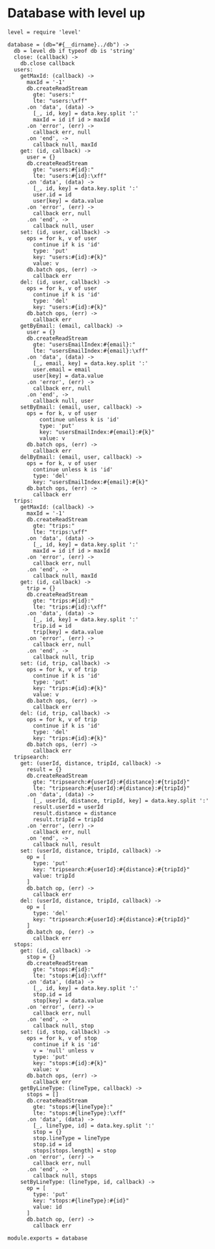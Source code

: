 # Database with level up

    level = require 'level'

    database = (db="#{__dirname}../db") ->
      db = level db if typeof db is 'string'
      close: (callback) ->
        db.close callback
      users:
        getMaxId: (callback) ->
          maxId = '-1'
          db.createReadStream
            gte: "users:"
            lte: "users:\xff"
          .on 'data', (data) ->
            [_, id, key] = data.key.split ':'
            maxId = id if id > maxId
          .on 'error', (err) ->
            callback err, null
          .on 'end', ->
            callback null, maxId
        get: (id, callback) ->
          user = {}
          db.createReadStream
            gte: "users:#{id}:"
            lte: "users:#{id}:\xff"
          .on 'data', (data) ->
            [_, id, key] = data.key.split ':'
            user.id = id
            user[key] = data.value
          .on 'error', (err) ->
            callback err, null
          .on 'end', ->
            callback null, user
        set: (id, user, callback) ->
          ops = for k, v of user
            continue if k is 'id'
            type: 'put'
            key: "users:#{id}:#{k}"
            value: v
          db.batch ops, (err) ->
            callback err
        del: (id, user, callback) ->
          ops = for k, v of user
            continue if k is 'id'
            type: 'del'
            key: "users:#{id}:#{k}"
          db.batch ops, (err) ->
            callback err
        getByEmail: (email, callback) ->
          user = {}
          db.createReadStream
            gte: "usersEmailIndex:#{email}:"
            lte: "usersEmailIndex:#{email}:\xff"
          .on 'data', (data) ->
            [_, email, key] = data.key.split ':'
            user.email = email
            user[key] = data.value
          .on 'error', (err) ->
            callback err, null
          .on 'end', ->
            callback null, user
        setByEmail: (email, user, callback) ->
          ops = for k, v of user
              continue unless k is 'id'
              type: 'put'
              key: "usersEmailIndex:#{email}:#{k}"
              value: v
          db.batch ops, (err) ->
            callback err
        delByEmail: (email, user, callback) ->
          ops = for k, v of user
            continue unless k is 'id'
            type: 'del'
            key: "usersEmailIndex:#{email}:#{k}"
          db.batch ops, (err) ->
            callback err
      trips:
        getMaxId: (callback) ->
          maxId = '-1'
          db.createReadStream
            gte: "trips:"
            lte: "trips:\xff"
          .on 'data', (data) ->
            [_, id, key] = data.key.split ':'
            maxId = id if id > maxId
          .on 'error', (err) ->
            callback err, null
          .on 'end', ->
            callback null, maxId
        get: (id, callback) ->
          trip = {}
          db.createReadStream
            gte: "trips:#{id}:"
            lte: "trips:#{id}:\xff"
          .on 'data', (data) ->
            [_, id, key] = data.key.split ':'
            trip.id = id
            trip[key] = data.value
          .on 'error', (err) ->
            callback err, null
          .on 'end', ->
            callback null, trip
        set: (id, trip, callback) ->
          ops = for k, v of trip
            continue if k is 'id'
            type: 'put'
            key: "trips:#{id}:#{k}"
            value: v
          db.batch ops, (err) ->
            callback err
        del: (id, trip, callback) ->
          ops = for k, v of trip
            continue if k is 'id'
            type: 'del'
            key: "trips:#{id}:#{k}"
          db.batch ops, (err) ->
            callback err
      tripsearch:
        get: (userId, distance, tripId, callback) ->
          result = {}
          db.createReadStream
            gte: "tripsearch:#{userId}:#{distance}:#{tripId}"
            lte: "tripsearch:#{userId}:#{distance}:#{tripId}"
          .on 'data', (data) ->
            [_, userId, distance, tripId, key] = data.key.split ':'
            result.userId = userId
            result.distance = distance
            result.tripId = tripId
          .on 'error', (err) ->
            callback err, null
          .on 'end', ->
            callback null, result
        set: (userId, distance, tripId, callback) ->
          op = [
            type: 'put'
            key: "tripsearch:#{userId}:#{distance}:#{tripId}"
            value: tripId
          ]
          db.batch op, (err) ->
            callback err
        del: (userId, distance, tripId, callback) ->
          op = [
            type: 'del'
            key: "tripsearch:#{userId}:#{distance}:#{tripId}"
          ]
          db.batch op, (err) ->
            callback err
      stops:
        get: (id, callback) ->
          stop = {}
          db.createReadStream
            gte: "stops:#{id}:"
            lte: "stops:#{id}:\xff"
          .on 'data', (data) ->
            [_, id, key] = data.key.split ':'
            stop.id = id
            stop[key] = data.value
          .on 'error', (err) ->
            callback err, null
          .on 'end', ->
            callback null, stop
        set: (id, stop, callback) ->
          ops = for k, v of stop
            continue if k is 'id'
            v = 'null' unless v
            type: 'put'
            key: "stops:#{id}:#{k}"
            value: v
          db.batch ops, (err) ->
            callback err
        getByLineType: (lineType, callback) ->
          stops = []
          db.createReadStream
            gte: "stops:#{lineType}:"
            lte: "stops:#{lineType}:\xff"
          .on 'data', (data) ->
            [_, lineType, id] = data.key.split ':'
            stop = {}
            stop.lineType = lineType
            stop.id = id
            stops[stops.length] = stop
          .on 'error', (err) ->
            callback err, null
          .on 'end', ->
            callback null, stops
        setByLineType: (lineType, id, callback) ->
          op = [
            type: 'put'
            key: "stops:#{lineType}:#{id}"
            value: id
          ]
          db.batch op, (err) ->
            callback err

    module.exports = database
